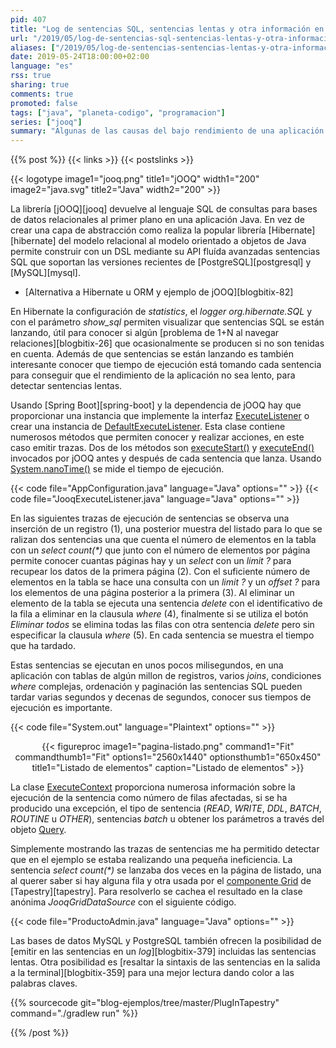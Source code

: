 ```yaml
---
pid: 407
title: "Log de sentencias SQL, sentencias lentas y otra información en jOOQ"
url: "/2019/05/log-de-sentencias-sql-sentencias-lentas-y-otra-informacion-en-jooq/"
aliases: ["/2019/05/log-de-sentencias-sentencias-lentas-y-otra-informacion-en-jooq/"]
date: 2019-05-24T18:00:00+02:00
language: "es"
rss: true
sharing: true
comments: true
promoted: false
tags: ["java", "planeta-codigo", "programacion"]
series: ["jooq"]
summary: "Algunas de las causas del bajo rendimiento de una aplicación que utiliza una base de datos son el número de sentencias que se realizan junto con las sentencias lentas por su coste de ejecución. Cada ejecución de una sentencia significa una comunicación por la red y ejecutar muchas de ellas significa un considerable y perceptible tiempo para el usuario. Por ello es conveniente saber que sentencias se ejecutan, si hay algún problema de 1+N o sentencias innecesarias que se repiten. Un _log_ de las sentencias que se ejecutan es muy útil para detectar ineficiencias en la aplicación y corregirlas."
---
```


{{% post %}}
{{< links >}}
{{< postslinks >}}

{{< logotype image1="jooq.png" title1="jOOQ" width1="200" image2="java.svg" title2="Java" width2="200" >}}

La librería [jOOQ][jooq] devuelve al lenguaje SQL de consultas para bases de datos relacionales al primer plano en una aplicación Java. En vez de crear una capa de abstracción como realiza la popular librería [Hibernate][hibernate] del modelo relacional al modelo orientado a objetos de Java permite construir con un DSL mediante su API fluída avanzadas sentencias SQL que soportan las versiones recientes de [PostgreSQL][postgresql] y [MySQL][mysql].

* [Alternativa a Hibernate u ORM y ejemplo de jOOQ][blogbitix-82]

En Hibernate la configuración de _statistics_, el _logger_ _org.hibernate.SQL_ y con el parámetro _show\_sql_ permiten visualizar que sentencias SQL se están lanzando, útil para conocer si algún [problema de 1+N al navegar relaciones][blogbitix-26] que ocasionalmente se producen si no son tenidas en cuenta. Además de que sentencias se están lanzando es también interesante conocer que tiempo de ejecución está tomando cada sentencia para conseguir que el rendimiento de la aplicación no sea lento, para detectar sentencias lentas.

Usando [Spring Boot][spring-boot] y la dependencia de jOOQ hay que proporcionar una instancia que implemente la interfaz [ExecuteListener](https://www.jooq.org/javadoc/latest/org/jooq/ExecuteListener.html) o crear una instancia de [DefaultExecuteListener](https://www.jooq.org/javadoc/latest/org/jooq/impl/DefaultExecuteListener.html). Esta clase contiene numerosos métodos que permiten conocer y realizar acciones, en este caso emitir trazas. Dos de los métodos son [executeStart()](https://www.jooq.org/javadoc/latest/org/jooq/impl/DefaultExecuteListener.html#executeStart-org.jooq.ExecuteContext-) y [executeEnd()](https://www.jooq.org/javadoc/latest/org/jooq/impl/DefaultExecuteListener.html#executeEnd-org.jooq.ExecuteContext-) invocados por jOOQ antes y después de cada sentencia que lanza. Usando [System.nanoTime()](https://docs.oracle.com/en/java/javase/11/docs/api/java.base/java/lang/System.html#nanoTime()) se mide el tiempo de ejecución.

{{< code file="AppConfiguration.java" language="Java" options="" >}}
{{< code file="JooqExecuteListener.java" language="Java" options="" >}}

En las siguientes trazas de ejecución de sentencias se observa una inserción de un registro (1), una posterior muestra del listado para lo que se ralizan dos sentencias una que cuenta el número de elementos en la tabla con un _select count(*)_ que junto con el número de elementos por página permite conocer cuantas páginas hay y un _select_ con un _limit ?_ para recupear los datos de la primera página (2). Con el suficiente número de elementos en la tabla se hace una consulta con un _limit ?_ y un _offset ?_ para los elementos de una página posterior a la primera (3). Al eliminar un elemento de la tabla se ejecuta una sentencia _delete_ con el identificativo de la fila a eliminar en la clausula _where_ (4), finalmente si se utiliza el botón _Eliminar todos_ se elimina todas las filas con otra sentencia _delete_ pero sin especificar la clausula _where_ (5). En cada sentencia se muestra el tiempo que ha tardado.

Estas sentencias se ejecutan en unos pocos milisegundos, en una aplicación con tablas de algún millon de registros, varios _joins_, condiciones _where_ complejas, ordenación y paginación las sentencias SQL pueden tardar varias segundos y decenas de segundos, conocer sus tiempos de ejecución es importante.

{{< code file="System.out" language="Plaintext" options="" >}}
<div class="media" style="text-align: center;">
    {{< figureproc
        image1="pagina-listado.png" command1="Fit" commandthumb1="Fit" options1="2560x1440" optionsthumb1="650x450" title1="Listado de elementos"
        caption="Listado de elementos" >}}
</div>

La clase [ExecuteContext](https://www.jooq.org/javadoc/latest/org/jooq/ExecuteContext.html) proporciona numerosa información sobre la ejecución de la sentencia como número de filas afectadas, si se ha producido una excepción, el tipo de sentencia (_READ_, _WRITE_, _DDL_, _BATCH_, _ROUTINE_ u _OTHER_), sentencias _batch_ u obtener los parámetros a través del objeto [Query](https://www.jooq.org/javadoc/latest/org/jooq/Query.html).

Simplemente mostrando las trazas de sentencias me ha permitido detectar que en el ejemplo se estaba realizando una pequeña ineficiencia. La sentencia _select count(*)_ se lanzaba dos veces en la página de listado, una al querer saber si hay alguna fila y otra usada por el [componente Grid](https://tapestry.apache.org/current/apidocs/org/apache/tapestry5/corelib/components/Grid.html) de [Tapestry][tapestry]. Para resolverlo se cachea el resultado en la clase anónima _JooqGridDataSource_ con el siguiente código.

{{< code file="ProductoAdmin.java" language="Java" options="" >}}

Las bases de datos MySQL y PostgreSQL también ofrecen la posibilidad de [emitir en las sentencias en un _log_][blogbitix-379] incluidas las sentencias lentas. Otra posibilidad es [resaltar la sintaxis de las sentencias en la salida a la terminal][blogbitix-359] para una mejor lectura dando color a las palabras claves.

{{% sourcecode git="blog-ejemplos/tree/master/PlugInTapestry" command="./gradlew run" %}}

{{% /post %}}
